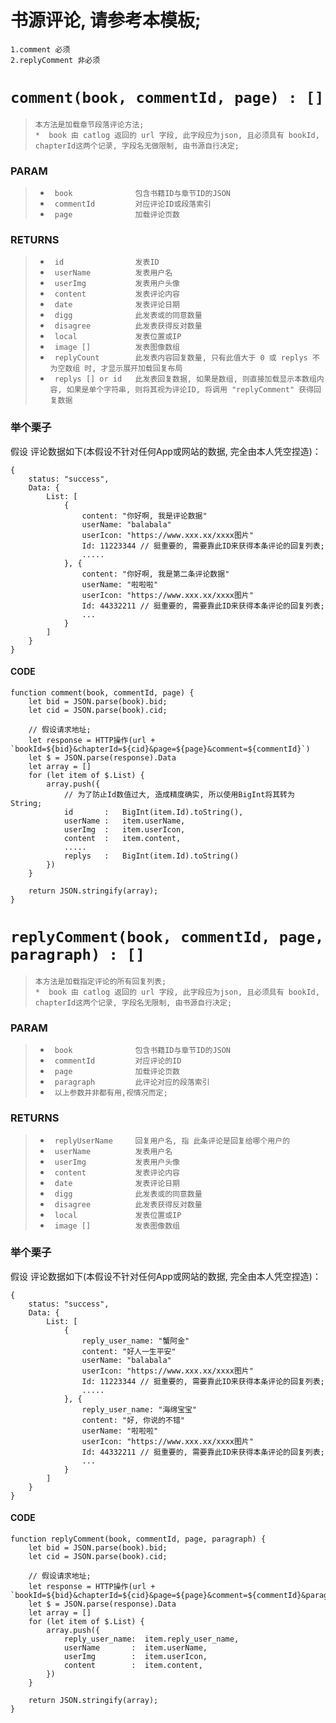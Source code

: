# 书源评论, 请参考本模板;
    1.comment 必须
    2.replyComment 非必须

# `comment(book, commentId, page) : []`<br>
>`本方法是加载章节段落评论方法;`<br>
>`*  book 由 catlog 返回的 url 字段, 此字段应为json, 且必须具有 bookId, chapterId这两个记录, 字段名无做限制, 由书源自行决定;`<br>

### PARAM
>* ` book              包含书籍ID与章节ID的JSON`<br>
>* ` commentId         对应评论ID或段落索引`<br>
>* ` page              加载评论页数`<br>


### RETURNS
>* ` id                发表ID`<br>
>* ` userName          发表用户名`<br>
>* ` userImg           发表用户头像`<br>
>* ` content           发表评论内容`<br>
>* ` date              发表评论日期`<br>
>* ` digg              此发表或的同意数量`<br>
>* ` disagree          此发表获得反对数量`<br>
>* ` local             发表位置或IP`<br>
>* ` image []          发表图像数组`<br>
>* ` replyCount        此发表内容回复数量, 只有此值大于 0 或 replys 不为空数组 时, 才显示展开加载回复布局`<br>
>* ` replys [] or id   此发表回复数据, 如果是数组, 则直接加载显示本数组内容, 如果是单个字符串, 则将其视为评论ID, 将调用 "replyComment" 获得回复数据`<br>

### 举个栗子
假设 评论数据如下(本假设不针对任何App或网站的数据, 完全由本人凭空捏造)：

    {
        status: "success",
        Data: {
            List: [
                {
                    content: "你好啊, 我是评论数据"
                    userName: "balabala"
                    userIcon: "https://www.xxx.xx/xxxx图片"
                    Id: 11223344 // 挺重要的, 需要靠此ID来获得本条评论的回复列表;
                    .....
                }, {
                    content: "你好啊, 我是第二条评论数据"
                    userName: "啦啦啦"
                    userIcon: "https://www.xxx.xx/xxxx图片"
                    Id: 44332211 // 挺重要的, 需要靠此ID来获得本条评论的回复列表;
                    ...
                }
            ]
        }
    }


#### CODE
    function comment(book, commentId, page) {
        let bid = JSON.parse(book).bid;
        let cid = JSON.parse(book).cid;

        // 假设请求地址;
        let response = HTTP操作(url + `bookId=${bid}&chapterId=${cid}&page=${page}&comment=${commentId}`)
        let $ = JSON.parse(response).Data
        let array = []
        for (let item of $.List) {
            array.push({
                // 为了防止Id数值过大, 造成精度确实, 所以使用BigInt将其转为String;
                id       :   BigInt(item.Id).toString(),
                userName :   item.userName,
                userImg  :   item.userIcon,
                content  :   item.content,
                .....
                replys   :   BigInt(item.Id).toString()
            })
        }

        return JSON.stringify(array);
    }


# `replyComment(book, commentId, page, paragraph) : []`<br>
>`本方法是加载指定评论的所有回复列表;`<br>
>`*  book 由 catlog 返回的 url 字段, 此字段应为json, 且必须具有 bookId, chapterId这两个记录, 字段名无限制, 由书源自行决定;`<br>

### PARAM
>* ` book              包含书籍ID与章节ID的JSON`<br>
>* ` commentId         对应评论的ID`<br>
>* ` page              加载评论页数`<br>
>* ` paragraph         此评论对应的段落索引`<br>
>* ` 以上参数并非都有用,视情况而定;`


### RETURNS
>* ` replyUserName     回复用户名, 指 此条评论是回复给哪个用户的`<br>
>* ` userName          发表用户名`<br>
>* ` userImg           发表用户头像`<br>
>* ` content           发表评论内容`<br>
>* ` date              发表评论日期`<br>
>* ` digg              此发表或的同意数量`<br>
>* ` disagree          此发表获得反对数量`<br>
>* ` local             发表位置或IP`<br>
>* ` image []          发表图像数组`<br>

### 举个栗子
假设 评论数据如下(本假设不针对任何App或网站的数据, 完全由本人凭空捏造)：

    {
        status: "success",
        Data: {
            List: [
                {
                    reply_user_name: "蟹阿金"
                    content: "好人一生平安"
                    userName: "balabala"
                    userIcon: "https://www.xxx.xx/xxxx图片"
                    Id: 11223344 // 挺重要的, 需要靠此ID来获得本条评论的回复列表;
                    .....
                }, {
                    reply_user_name: "海绵宝宝"
                    content: "好, 你说的不错"
                    userName: "啦啦啦"
                    userIcon: "https://www.xxx.xx/xxxx图片"
                    Id: 44332211 // 挺重要的, 需要靠此ID来获得本条评论的回复列表;
                    ...
                }
            ]
        }
    }


#### CODE
    function replyComment(book, commentId, page, paragraph) {
        let bid = JSON.parse(book).bid;
        let cid = JSON.parse(book).cid;

        // 假设请求地址;
        let response = HTTP操作(url + `bookId=${bid}&chapterId=${cid}&page=${page}&comment=${commentId}&paragraph=${paragraph}`)
        let $ = JSON.parse(response).Data
        let array = []
        for (let item of $.List) {
            array.push({
                reply_user_name:  item.reply_user_name,
                userName       :  item.userName,
                userImg        :  item.userIcon,
                content        :  item.content,
            })
        }

        return JSON.stringify(array);
    }


